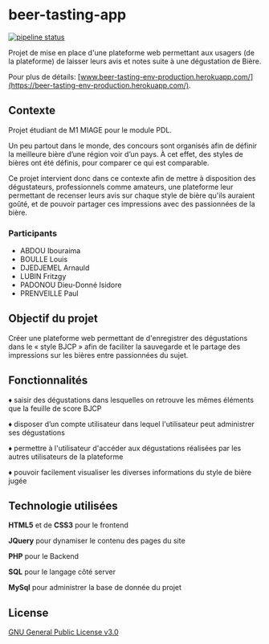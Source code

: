 # beer-tasting-app

[![pipeline status](https://gitlab.istic.univ-rennes1.fr/pdl-g4/beer-tasting-app/badges/main/pipeline.svg)](https://gitlab.istic.univ-rennes1.fr/pdl-g4/beer-tasting-app/-/commits/main)

Projet de mise en place d'une plateforme web permettant aux usagers (de la plateforme) de laisser leurs avis et notes suite à une dégustation de Bière.

Pour plus de détails: [www.beer-tasting-env-production.herokuapp.com/](https://beer-tasting-env-production.herokuapp.com/).

## **Contexte**

Projet étudiant de M1 MIAGE pour le module PDL.

Un peu partout dans le monde, des concours sont organisés afin de définir la meilleure bière d’une région voir d’un pays. À cet effet, des styles de bières ont été définis, pour comparer ce qui est comparable.

Ce projet intervient donc dans ce contexte afin de mettre à disposition des dégustateurs, professionnels comme amateurs, une plateforme leur permettant de recenser leurs avis sur chaque style de bière qu'ils auraient goûté, et de pouvoir partager ces impressions avec des passionnées de la bière.

### **Participants**

- ABDOU Ibouraima
- BOULLE Louis
- DJEDJEMEL Arnauld
- LUBIN Fritzgy
- PADONOU Dieu-Donné Isidore
- PRENVEILLE Paul

## **Objectif du projet**

Créer une plateforme web permettant de d'enregistrer des dégustations dans le « style BJCP » afin de faciliter la sauvegarde et le partage des impressions sur les bières entre passionnées du sujet.

## Fonctionnalités

♦ saisir des dégustations dans lesquelles on retrouve les mêmes
éléments que la feuille de score BJCP

♦ disposer d’un compte utilisateur dans lequel l'utilisateur peut administrer ses
dégustations

♦ permettre à l'utilisateur d'accéder aux dégustations réalisées par les autres utilisateurs de
la plateforme

♦ pouvoir facilement visualiser les diverses informations du style de bière jugée

## Technologie utilisées

**HTML5** et de **CSS3** pour le frontend

**JQuery** pour dynamiser le contenu des pages du site

**PHP** pour le Backend

**SQL** pour le langage côté server

**MySql** pour administrer la base de donnée du projet

## License

[ GNU General Public License v3.0](https://choosealicense.com/licenses/gpl-3.0/)
